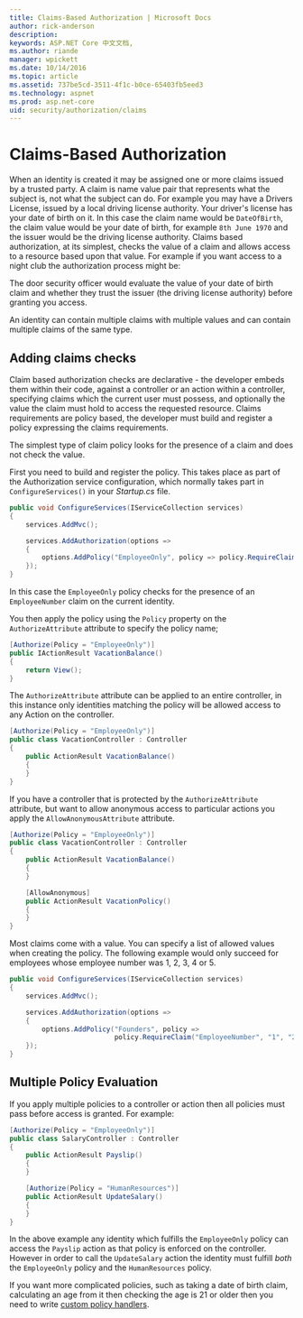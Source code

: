 ```yaml
---
title: Claims-Based Authorization | Microsoft Docs
author: rick-anderson
description: 
keywords: ASP.NET Core 中文文档,
ms.author: riande
manager: wpickett
ms.date: 10/14/2016
ms.topic: article
ms.assetid: 737be5cd-3511-4f1c-b0ce-65403fb5eed3
ms.technology: aspnet
ms.prod: asp.net-core
uid: security/authorization/claims
---
```

# Claims-Based Authorization

<a name=security-authorization-claims-based></a>

When an identity is created it may be assigned one or more claims issued by a trusted party. A claim is name value pair that represents what the subject is, not what the subject can do. For example you may have a Drivers License, issued by a local driving license authority. Your driver's license has your date of birth on it. In this case the claim name would be `DateOfBirth`, the claim value would be your date of birth, for example `8th June 1970` and the issuer would be the driving license authority. Claims based authorization, at its simplest, checks the value of a claim and allows access to a resource based upon that value. For example if you want access to a night club the authorization process might be:

The door security officer would evaluate the value of your date of birth claim and whether they trust the issuer (the driving license authority) before granting you access.

An identity can contain multiple claims with multiple values and can contain multiple claims of the same type.

## Adding claims checks

Claim based authorization checks are declarative - the developer embeds them within their code, against a controller or an action within a controller, specifying claims which the current user must possess, and optionally the value the claim must hold to access the requested resource. Claims requirements are policy based, the developer must build and register a policy expressing the claims requirements.

The simplest type of claim policy looks for the presence of a claim and does not check the value.

First you need to build and register the policy. This takes place as part of the Authorization service configuration, which normally takes part in `ConfigureServices()` in your *Startup.cs* file.

```csharp
public void ConfigureServices(IServiceCollection services)
{
    services.AddMvc();

    services.AddAuthorization(options =>
    {
        options.AddPolicy("EmployeeOnly", policy => policy.RequireClaim("EmployeeNumber"));
    });
}
```

In this case the `EmployeeOnly` policy checks for the presence of an `EmployeeNumber` claim on the current identity.

You then apply the policy using the `Policy` property on the `AuthorizeAttribute` attribute to specify the policy name;

```csharp
[Authorize(Policy = "EmployeeOnly")]
public IActionResult VacationBalance()
{
    return View();
}
```

The `AuthorizeAttribute` attribute can be applied to an entire controller, in this instance only identities matching the policy will be allowed access to any Action on the controller.

```csharp
[Authorize(Policy = "EmployeeOnly")]
public class VacationController : Controller
{
    public ActionResult VacationBalance()
    {
    }
}
```

If you have a controller that is protected by the `AuthorizeAttribute` attribute, but want to allow anonymous access to particular actions you apply the `AllowAnonymousAttribute` attribute.

```csharp
[Authorize(Policy = "EmployeeOnly")]
public class VacationController : Controller
{
    public ActionResult VacationBalance()
    {
    }

    [AllowAnonymous]
    public ActionResult VacationPolicy()
    {
    }
}
```

Most claims come with a value. You can specify a list of allowed values when creating the policy. The following example would only succeed for employees whose employee number was 1, 2, 3, 4 or 5.

```csharp
public void ConfigureServices(IServiceCollection services)
{
    services.AddMvc();

    services.AddAuthorization(options =>
    {
        options.AddPolicy("Founders", policy =>
                          policy.RequireClaim("EmployeeNumber", "1", "2", "3", "4", "5"));
    });
}
```

## Multiple Policy Evaluation

If you apply multiple policies to a controller or action then all policies must pass before access is granted. For example:

```csharp
[Authorize(Policy = "EmployeeOnly")]
public class SalaryController : Controller
{
    public ActionResult Payslip()
    {
    }

    [Authorize(Policy = "HumanResources")]
    public ActionResult UpdateSalary()
    {
    }
}
```

In the above example any identity which fulfills the `EmployeeOnly` policy can access the `Payslip` action as that policy is enforced on the controller. However in order to call the `UpdateSalary` action the identity must fulfill *both* the `EmployeeOnly` policy and the `HumanResources` policy.

If you want more complicated policies, such as taking a date of birth claim, calculating an age from it then checking the age is 21 or older then you need to write [custom policy handlers](policies.md#security-authorization-policies-based).
